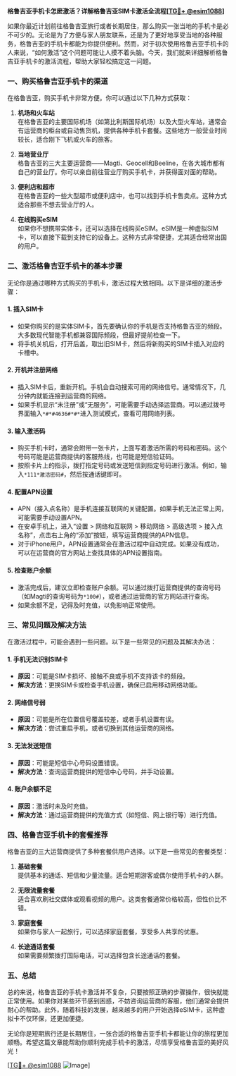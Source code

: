 **格鲁吉亚手机卡怎麽激活？详解格鲁吉亚SIM卡激活全流程[[TG💪+ @esim1088](https://t.me/s/esim1088)]**

如果你最近计划前往格鲁吉亚旅行或者长期居住，那么购买一张当地的手机卡是必不可少的。无论是为了方便与家人朋友联系，还是为了更好地享受当地的各种服务，格鲁吉亚的手机卡都能为你提供便利。然而，对于初次使用格鲁吉亚手机卡的人来说，“如何激活”这个问题可能让人摸不着头脑。今天，我们就来详细解析格鲁吉亚手机卡的激活流程，帮助大家轻松搞定这一问题。

### **一、购买格鲁吉亚手机卡的渠道**

在格鲁吉亚，购买手机卡非常方便。你可以通过以下几种方式获取：

1. **机场和火车站**  
   在格鲁吉亚的主要国际机场（如第比利斯国际机场）以及大型火车站，通常会有运营商的柜台或自动售货机，提供各种手机卡套餐。这些地方一般营业时间较长，适合刚下飞机或火车的旅客。

2. **当地营业厅**  
   格鲁吉亚的三大主要运营商——Magti、Geocell和Beeline，在各大城市都有自己的营业厅。你可以亲自前往营业厅购买手机卡，并获得面对面的帮助。

3. **便利店和超市**  
   在格鲁吉亚的一些大型超市或便利店中，也可以找到手机卡售卖点。这种方式适合那些不想去营业厅的人。

4. **在线购买eSIM**  
   如果你不想携带实体卡，还可以选择在线购买eSIM。eSIM是一种虚拟SIM卡，可以直接下载到支持它的设备上。这种方式非常便捷，尤其适合经常出国的用户。

### **二、激活格鲁吉亚手机卡的基本步骤**

无论你是通过哪种方式购买的手机卡，激活过程大致相同。以下是详细的激活步骤：

#### **1. 插入SIM卡**
   - 如果你购买的是实体SIM卡，首先要确认你的手机是否支持格鲁吉亚的频段。大多数现代智能手机都兼容国际频段，但最好提前检查一下。
   - 将手机关机后，打开后盖，取出旧SIM卡，然后将新购买的SIM卡插入对应的卡槽中。

#### **2. 开机并注册网络**
   - 插入SIM卡后，重新开机。手机会自动搜索可用的网络信号。通常情况下，几分钟内就能连接到运营商的网络。
   - 如果手机显示“未注册”或“无服务”，可能需要手动选择运营商。可以通过拨号界面输入`*#*#4636#*#*`进入测试模式，查看可用网络列表。

#### **3. 输入激活码**
   - 购买手机卡时，通常会附带一张卡片，上面写着激活所需的号码和密码。这个号码可能是运营商提供的客服热线，也可能是短信验证码。
   - 按照卡片上的指示，拨打指定号码或发送短信到指定号码进行激活。例如，输入`*111*激活密码#`，然后按通话键即可。

#### **4. 配置APN设置**
   - APN（接入点名称）是手机连接互联网的关键配置。如果手机无法正常上网，可能需要手动设置APN。
   - 在安卓手机上，进入“设置 > 网络和互联网 > 移动网络 > 高级选项 > 接入点名称”，点击右上角的“添加”按钮，填写运营商提供的APN信息。
   - 对于iPhone用户，APN设置通常会在激活过程中自动完成。如果没有成功，可以在运营商的官方网站上查找具体的APN设置指南。

#### **5. 检查账户余额**
   - 激活完成后，建议立即检查账户余额。可以通过拨打运营商提供的查询号码（如Magti的查询号码为`*100#`），或者通过运营商的官方网站进行查询。
   - 如果余额不足，记得及时充值，以免影响正常使用。

### **三、常见问题及解决方法**

在激活过程中，可能会遇到一些问题。以下是一些常见的问题及其解决办法：

#### **1. 手机无法识别SIM卡**
   - **原因**：可能是SIM卡损坏、接触不良或手机不支持该卡的频段。
   - **解决方法**：更换SIM卡或检查手机设置，确保已启用移动网络功能。

#### **2. 网络信号弱**
   - **原因**：可能是所在位置信号覆盖较差，或者手机设置有误。
   - **解决方法**：尝试重启手机，或者切换到其他运营商的网络。

#### **3. 无法发送短信**
   - **原因**：可能是短信中心号码设置错误。
   - **解决方法**：查询运营商提供的短信中心号码，并手动设置。

#### **4. 账户余额不足**
   - **原因**：激活时未及时充值。
   - **解决方法**：通过运营商提供的充值方式（如短信、网上银行等）进行充值。

### **四、格鲁吉亚手机卡的套餐推荐**

格鲁吉亚的三大运营商提供了多种套餐供用户选择。以下是一些常见的套餐类型：

1. **基础套餐**  
   提供基本的通话、短信和少量流量。适合短期游客或偶尔使用手机卡的人群。

2. **无限流量套餐**  
   适合喜欢刷社交媒体或观看视频的用户。这类套餐通常价格较高，但性价比不错。

3. **家庭套餐**  
   如果你与家人一起旅行，可以选择家庭套餐，享受多人共享的优惠。

4. **长途通话套餐**  
   如果需要频繁拨打国际电话，可以选择包含长途通话的套餐。

### **五、总结**

总的来说，格鲁吉亚的手机卡激活并不复杂，只要按照正确的步骤操作，很快就能正常使用。如果你对某些环节感到困惑，不妨咨询运营商的客服，他们通常会提供耐心的帮助。此外，随着科技的发展，越来越多的用户开始选择eSIM卡，这种虚拟卡不仅环保，还更加便捷。

无论你是短期旅行还是长期居住，一张合适的格鲁吉亚手机卡都能让你的旅程更加顺畅。希望这篇文章能帮助你顺利完成手机卡的激活，尽情享受格鲁吉亚的美好风光！

[[TG💪+ @esim1088](https://t.me/s/esim1088) ![Image](https://i.postimg.cc/4NQfJmqS/Snipaste-2025-05-13-00-14-12.png)]